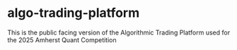 # algo-trading-platform
This is the public facing version of the Algorithmic Trading Platform used for the 2025 Amherst Quant Competition
